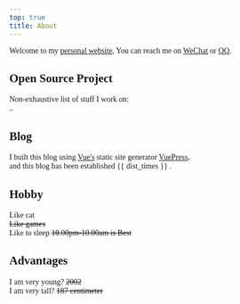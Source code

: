 ```yaml
---
top: true
title: About
---
```


<span style="font-family: 'Baloo Paaji 2', cursive;">
    <p>
        Welcome to my <a href="../../">personal website</a>,
        You can reach me on
        <a href="https://pic4.zhimg.com/v2-6cd96e76699f0459b35aa58ff3577267_r.jpg">WeChat</a> or
        <a href="https://pic1.zhimg.com/v2-65f5e198d3f046fdb668f8d4838b4050_r.jpg">QQ</a>.
    </p>
    <h2>Open Source Project</h2>
    Non-exhaustive list of stuff I work on:</br>
    ..
    <h2>Blog</h2>
    I built this blog using <a href="https://vuejs.org">Vue's</a> static site generator <a
        href="https://vuepress.vuejs.org/">VuePress</a>,</br>
    and this blog has been established {{ dist_times }} .
    <h2>Hobby</h2>
    Like cat</br>
    <s>Like games</s></br>
    Like to sleep <s>10.00pm-10.00am is Best</s>
    <h2>Advantages</h2>
    I am very young? <s>2002</s></br>
    I am very tall? <s>187 centimeter</s>
</span>


<script>
    export default {
        props: ['slot-key'],
        data() {
            return {
                dist_times: "xx days xx h xx m xx s"
            };
        },
        methods: {
            refresh() {
                let start_date = '2020-01-20 00:15:00.0';
                start_date = start_date.substring(0, 19);
                start_date = start_date.replace(/-/g, '/');
                let start_timestamp = new Date(start_date).getTime();
                let now_timestamp = new Date();

                let dist_timestamp = now_timestamp - start_timestamp;
                let dist_days = Math.floor(dist_timestamp / (24 * 3600 * 1000));
                let dist_hours = Math.floor((dist_timestamp % (24 * 3600 * 1000)) / (3600 * 1000));
                let dist_mins = Math.floor((dist_timestamp % (3600 * 1000)) / (60 * 1000));
                let dist_secs = Math.floor((dist_timestamp % (60 * 1000)) / 1000);
                this.dist_times = `${dist_days} days ${dist_hours} h ${dist_mins} m ${dist_secs} s`;
            }
        },
        mounted() {
            this.refresh();
            setInterval(this.refresh, 1000);
        }
    }
</script>

<link rel="stylesheet" href="https://ico.z01.com/zico.min.css">

